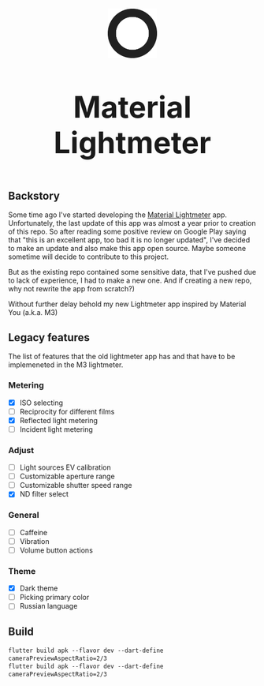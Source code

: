 <p align="center">
  <img src="assets/launcher_icon_circle.png" width="100" height="100">
</p>
<p align="center", style="font-size:60px;">
  <b>Material Lightmeter</b>
</p>

## Backstory

Some time ago I've started developing the [Material Lightmeter](https://play.google.com/store/apps/details?id=com.vodemn.lightmeter&hl=en&gl=US) app. Unfortunately, the last update of this app was almost a year prior to creation of this repo. So after reading some positive review on Google Play saying that "this is an excellent app, too bad it is no longer updated", I've decided to make an update and also make this app open source. Maybe someone sometime will decide to contribute to this project.

But as the existing repo contained some sensitive data, that I've pushed due to lack of experience, I had to make a new one. And if creating a new repo, why not rewrite the app from scratch?)

Without further delay behold my new Lightmeter app inspired by Material You (a.k.a. M3)

## Legacy features

The list of features that the old lightmeter app has and that have to be implemeneted in the M3 lightmeter.

### Metering
- [x] ISO selecting
- [ ] Reciprocity for different films
- [x] Reflected light metering
- [ ] Incident light metering

### Adjust
- [ ] Light sources EV calibration
- [ ] Customizable aperture range
- [ ] Customizable shutter speed range
- [x] ND filter select

### General
- [ ] Caffeine
- [ ] Vibration
- [ ] Volume button actions

### Theme
- [x] Dark theme
- [ ] Picking primary color
- [ ] Russian language

## Build

```
flutter build apk --flavor dev --dart-define cameraPreviewAspectRatio=2/3
flutter build apk --flavor dev --dart-define cameraPreviewAspectRatio=2/3 
```
